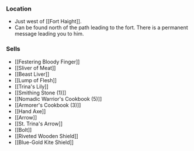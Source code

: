 ### Location
- Just west of [[Fort Haight]].
- Can be found north of the path leading to the fort. There is a permanent message leading you to him.
### Sells
- [[Festering Bloody Finger]]
- [[Sliver of Meat]]
- [[Beast Liver]]
- [[Lump of Flesh]]
- [[Trina's Lily]]
- [[Smithing Stone (1)]]
- [[Nomadic Warrior's Cookbook (5)]]
- [[Armorer's Cookbook (3)]]
- [[Hand Axe]]
- [[Arrow]]
- [[St. Trina's Arrow]]
- [[Bolt]]
- [[Riveted Wooden Shield]]
- [[Blue-Gold Kite Shield]]
